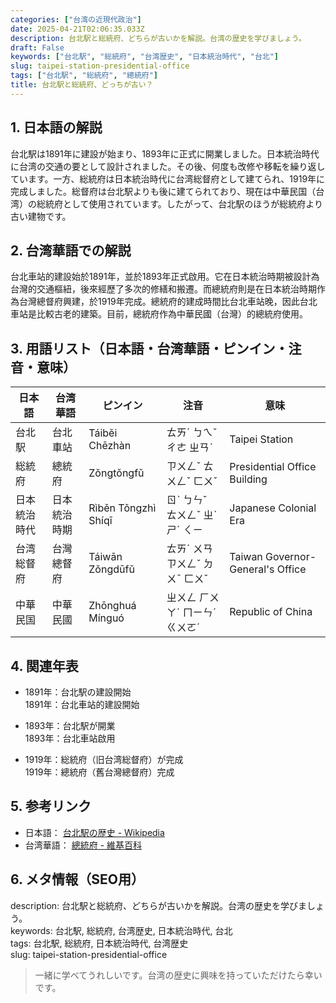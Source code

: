 ```yaml
---
categories: ["台湾の近現代政治"]
date: 2025-04-21T02:06:35.033Z
description: 台北駅と総統府、どちらが古いかを解説。台湾の歴史を学びましょう。
draft: False
keywords: ["台北駅", "総統府", "台湾歴史", "日本統治時代", "台北"]
slug: taipei-station-presidential-office
tags: ["台北駅", "総統府", "總統府"]
title: 台北駅と総統府、どっちが古い？
---
```




## 1. 日本語の解説  
台北駅は1891年に建設が始まり、1893年に正式に開業しました。日本統治時代に台湾の交通の要として設計されました。その後、何度も改修や移転を繰り返しています。一方、総統府は日本統治時代に台湾総督府として建てられ、1919年に完成しました。総督府は台北駅よりも後に建てられており、現在は中華民国（台湾）の総統府として使用されています。したがって、台北駅のほうが総統府より古い建物です。

## 2. 台湾華語での解説  
台北車站的建設始於1891年，並於1893年正式啟用。它在日本統治時期被設計為台灣的交通樞紐，後來經歷了多次的修繕和搬遷。而總統府則是在日本統治時期作為台灣總督府興建，於1919年完成。總統府的建成時間比台北車站晚，因此台北車站是比較古老的建築。目前，總統府作為中華民國（台灣）的總統府使用。

## 3. 用語リスト（日本語・台湾華語・ピンイン・注音・意味）

| 日本語  | 台湾華語  | ピンイン      | 注音      | 意味             |
|---------|-----------|---------------|-----------|------------------|
| 台北駅  | 台北車站  | Táiběi Chēzhàn| ㄊㄞˊ ㄅㄟˇ ㄔㄜ ㄓㄢˋ| Taipei Station   |
| 総統府  | 總統府    | Zǒngtǒngfǔ   | ㄗㄨㄥˇ ㄊㄨㄥˇ ㄈㄨˇ | Presidential Office Building |
| 日本統治時代 | 日本統治時期 | Rìběn Tǒngzhì Shíqī | ㄖˋ ㄅㄣˇ ㄊㄨㄥˇ ㄓˋ ㄕˊ ㄑㄧ | Japanese Colonial Era |
| 台湾総督府 | 台灣總督府 | Táiwān Zǒngdūfǔ | ㄊㄞˊ ㄨㄢ ㄗㄨㄥˇ ㄉㄨˉ ㄈㄨˇ | Taiwan Governor-General's Office |
| 中華民国 | 中華民國  | Zhōnghuá Mínguó | ㄓㄨㄥ ㄏㄨㄚˊ ㄇㄧㄣˊ ㄍㄨㄛˊ | Republic of China  |

## 4. 関連年表

- 1891年：台北駅の建設開始  
  1891年：台北車站的建設開始  

- 1893年：台北駅が開業  
  1893年：台北車站啟用  

- 1919年：総統府（旧台湾総督府）が完成  
  1919年：總統府（舊台灣總督府）完成  

## 5. 参考リンク  

- 日本語： [台北駅の歴史 - Wikipedia](https://ja.wikipedia.org/wiki/台北駅)  
- 台湾華語： [總統府 - 維基百科](https://zh.wikipedia.org/wiki/總統府)

## 6. メタ情報（SEO用）  

description: 台北駅と総統府、どちらが古いかを解説。台湾の歴史を学びましょう。  
keywords: 台北駅, 総統府, 台湾歴史, 日本統治時代, 台北  
tags: 台北駅, 総統府, 日本統治時代, 台湾歴史  
slug: taipei-station-presidential-office

> 一緒に学べてうれしいです。台湾の歴史に興味を持っていただけたら幸いです。